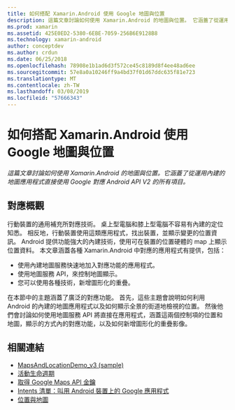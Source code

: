 ```yaml
---
title: 如何搭配 Xamarin.Android 使用 Google 地圖與位置
description: 這篇文章討論如何使用 Xamarin.Android 的地圖與位置。 它涵蓋了從運用內建的地圖應用程式直接使用 Google 對應 Android API V2 的所有項目。
ms.prod: xamarin
ms.assetid: 425E0ED2-5380-6EBE-7059-256B6E9128B8
ms.technology: xamarin-android
author: conceptdev
ms.author: crdun
ms.date: 06/25/2018
ms.openlocfilehash: 78908e1b1ad6d3f572ce45c8189d8f4ee48ad6ee
ms.sourcegitcommit: 57e8a0a10246ff9a4bd37f01d67ddc635f81e723
ms.translationtype: MT
ms.contentlocale: zh-TW
ms.lasthandoff: 03/08/2019
ms.locfileid: "57666343"
---
```

# <a name="how-to-use-google-maps-and-location-with-xamarinandroid"></a>如何搭配 Xamarin.Android 使用 Google 地圖與位置

_這篇文章討論如何使用 Xamarin.Android 的地圖與位置。它涵蓋了從運用內建的地圖應用程式直接使用 Google 對應 Android API V2 的所有項目。_

## <a name="maps-overview"></a>對應概觀

行動裝置的通用補充所對應技術。 桌上型電腦和膝上型電腦不容易有內建的定位知悉。 相反地，行動裝置使用這類應用程式，找出裝置，並顯示變更的位置資訊。 Android 提供功能強大的內建技術，使用可在裝置的位置硬體的 map 上顯示位置資料。 本文章涵蓋各種 Xamarin.Android 中對應的應用程式有提供，包括： 

-  使用內建地圖服務快速地加入對應功能的應用程式。
-  使用地圖服務 API，來控制地圖顯示。
-  您可以使用各種技術，新增圖形化的重疊。

在本節中的主題涵蓋了廣泛的對應功能。
首先，這些主題會說明如何利用 Android 的內建的地圖應用程式以及如何顯示全景的街道地檢視的位置。 然後他們會討論如何使用地圖服務 API 將直接在應用程式，涵蓋這兩個控制項的位置和地圖，顯示的方式內的對應功能，以及如何新增圖形化的重疊影像。


## <a name="related-links"></a>相關連結

- [MapsAndLocationDemo_v3 (sample)](https://developer.xamarin.com/samples/monodroid/MapsAndLocationDemo_v3/)
- [活動生命週期](~/android/app-fundamentals/activity-lifecycle/index.md)
- [取得 Google Maps API 金鑰](~/android/platform/maps-and-location/maps/obtaining-a-google-maps-api-key.md)
- [Intents 清單：叫用 Android 裝置上的 Google 應用程式](https://developer.android.com/guide/appendix/g-app-intents.html)
- [位置與地圖](https://developer.android.com/guide/topics/location/index.html)
